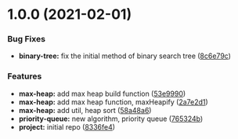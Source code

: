 # 1.0.0 (2021-02-01)


### Bug Fixes

* **binary-tree:** fix the initial method of binary search tree ([8c6e79c](https://github.com/zhangzhengsmiling/algorithm-ts/commit/8c6e79cc372b419694bd39263d22856a6bd09c53))


### Features

* **max-heap:** add max heap build function ([53e9990](https://github.com/zhangzhengsmiling/algorithm-ts/commit/53e999074b376e2210fca20d962518a44bef713d))
* **max-heap:** add max heap function, maxHeapify ([2a7e2d1](https://github.com/zhangzhengsmiling/algorithm-ts/commit/2a7e2d174d88f300979816d6bec65f00bafd3fbf))
* **max-heap:** add util, heap sort ([58a48a6](https://github.com/zhangzhengsmiling/algorithm-ts/commit/58a48a693db150f7d6c32e3109995fc14d4e72e3))
* **priority-queue:** new algorithm, priority queue ([765324b](https://github.com/zhangzhengsmiling/algorithm-ts/commit/765324bc53fed337d2de4d56e3240a7b16942487))
* **project:** initial repo ([8336fe4](https://github.com/zhangzhengsmiling/algorithm-ts/commit/8336fe472aa62c806fa6ad4d7a30de2baea64ae3))



